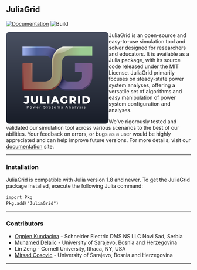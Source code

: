 ## JuliaGrid

[![Documentation][documentation-badge]][documentation] ![Build][build-badge]

<a href="https://mcosovic.github.io/JuliaGrid.jl/stable/"><img align="left" width="280" src="/docs/src/assets/logo2.svg" /></a>

JuliaGrid is an open-source and easy-to-use simulation tool and solver designed for researchers and educators. It is available as a Julia package, with its source code released under the MIT License. JuliaGrid primarily focuses on steady-state power system analyses, offering a versatile set of algorithms and easy manipulation of power system configuration and analyses.

We've rigorously tested and validated our simulation tool across various scenarios to the best of our abilities. Your feedback on errors, or bugs as a user would be highly appreciated and can help improve future versions. For more details, visit our [documentation][documentation] site.

---

### Installation
JuliaGrid is compatible with Julia version 1.8 and newer. To get the JuliaGrid package installed, execute the following Julia command:
```
import Pkg
Pkg.add("JuliaGrid")
```

---

### Contributors
 - [Ognjen Kundacina][ognjen] - Schneider Electric DMS NS LLC Novi Sad, Serbia
 - [Muhamed Delalic][muhamed] - University of Sarajevo, Bosnia and Herzegovina
 - Lin Zeng - Cornell University, Ithaca, NY, USA
 - [Mirsad Cosovic][mirsad] - University of Sarajevo, Bosnia and Herzegovina

---

[documentation-badge]: https://github.com/mcosovic/JuliaGrid.jl/workflows/Documentation/badge.svg
[build-badge]: https://github.com/mcosovic/JuliaGrid.jl/workflows/Build/badge.svg
[documentation]: https://mcosovic.github.io/JuliaGrid.jl/stable/
[mirsad]: https://www.linkedin.com/in/mirsad-cosovic-5a4972a9/
[ognjen]: https://www.linkedin.com/in/ognjen-kundacina-machine-learning-guy/
[muhamed]: https://www.linkedin.com/in/muhameddelalic/
